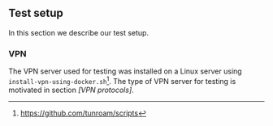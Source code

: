 ## Test setup

In this section we describe our test setup.


### VPN

The VPN server used for testing was installed on a Linux server
using `install-vpn-using-docker.sh`[^installvpn].
The type of VPN server for testing is motivated in section
*[VPN protocols]*.

[^installvpn]: https://github.com/tunroam/scripts

